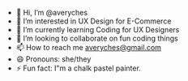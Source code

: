 - 👋 Hi, I’m @averyches
- 👀 I’m interested in UX Design for E-Commerce
- 🌱 I’m currently learning Coding for UX Designers
- 💞️ I’m looking to collaborate on fun coding things
- 📫 How to reach me averyches@gmail.com
- 😄 Pronouns: she/they
- ⚡ Fun fact: I"m a chalk pastel painter.

<!---
averyches/averyches is a ✨ special ✨ repository because its `README.md` (this file) appears on your GitHub profile.
You can click the Preview link to take a look at your changes.
--->
